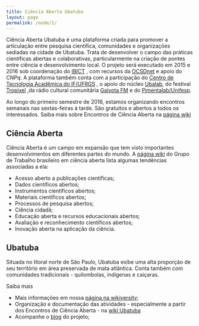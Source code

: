 ```yaml
---
title: Ciência Aberta Ubatuba
layout: page
permalink: /node/1/
---
```


Ciência Aberta Ubatuba é uma plataforma criada para promover a articulação entre pesquisa científica, comunidades e organizações sediadas na cidade de Ubatuba. Trata de desenvolver o campo das práticas científicas abertas e colaborativas, particularmente na criação de pontes entre ciência e desenvolvimento local. O projeto será executado em 2015 e 2016 sob coordenação do [IBICT](http://www.ibict.br/ "http://www.ibict.br/") , com recursos da [OCSDnet](http://ocsdnet.org/ "http://ocsdnet.org/") e apoio do CNPq. A plataforma também conta com a participação do [Centro de Tecnologia Acadêmica do IF/UFRGS](http://cta.if.ufrgs.br/ "http://cta.if.ufrgs.br/") , o apoio do núcleo [Ubalab](http://ubalab.org "http://ubalab.org"), do festival [Tropixel](http://tropixel.ubalab.org "http://tropixel.ubalab.org") ,da rádio cultural comunitária [Gaivota FM](http://gaivota.fm.br "http://gaivota.fm.br") e do [Pimentalab/Unifesp](http://blog.pimentalab.net "http://blog.pimentalab.net").

Ao longo do primeiro semestre de 2016, estamos organizando encontros semanais nas sextas-feiras à tarde. São gratuitos e abertos a todos os interessados. Saiba mais sobre Encontros de Ciência Aberta na [página wiki](http://wiki.ubatuba.cc/doku.php?id=cienciaaberta:encontros "http://wiki.ubatuba.cc/doku.php?id=cienciaaberta:encontros")

## Ciência Aberta

Ciência Aberta é um campo em expansão que tem visto importantes desenvolvimentos em diferentes partes do mundo. A [página wiki](https://pt.wikiversity.org/wiki/Portal:Ci%C3%AAncia_Aberta "https://pt.wikiversity.org/wiki/Portal:Ci%C3%AAncia_Aberta") do Grupo de Trabalho brasileiro em ciência aberta lista algumas tendências associadas a ela:

* Acesso aberto a publicações científicas;
* Dados científicos abertos;
* Instrumentos científicos abertos;
* Materiais científicos abertos;
* Processos de pesquisa abertos;
* Ciência cidadã;
* Educação aberta e recursos educacionais abertos;
* Avaliação e reconhecimento científicos abertos;
* Inovação aberta na aplicação da ciência.

## Ubatuba

Situada no litoral norte de São Paulo, Ubatuba exibe uma alta proporção de seu território em área preservada de mata atlântica. Conta também com comunidades tradicionais - quilombolas, indígenas e caiçaras.

Saiba mais

* Mais informações em nossa [página na wikiversity](https://pt.wikiversity.org/w/index.php?title=Pesquisa:Ci%C3%AAncia_Aberta_Ubatuba "https://pt.wikiversity.org/w/index.php?title=Pesquisa:Ci%C3%AAncia_Aberta_Ubatuba");
* Organização e documentação das atividades - especialmente a partir dos Encontros de Ciência Aberta - na [wiki Ubatuba](http://wiki.ubatuba.cc/doku.php?id=cienciaaberta:cienciaaberta "http://wiki.ubatuba.cc/doku.php?id=cienciaaberta:cienciaaberta")
* Acompanhe o [blog](../blog.html "../blog.html") do projeto;